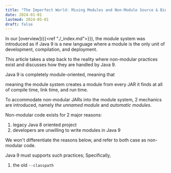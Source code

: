 ```yaml
---
title: "The Imperfect World: Mixing Modules and Non-Module Source & Binary in Java 9"
date: 2024-01-01
lastmod: 2024-05-01
draft: false
---
```


In our [overview]({{<ref "./_index.md">}}), the module system was introduced as if Java 9
is a new language where a module is the only unit of development, compilation, and deployment.

This article takes a step back to the reality where non-modular practices exist and discusses how they are handled by Java 9.

Java 9 is completely module-oriented, meaning that 

meaning the module system creates a module from every JAR it finds
at all of compile time, link time, and run time. 


To accommodate non-modular JARs into the module system,
2 mechanics are introduced, namely *the unnamed module* and *automatic modules*.

Non-modular code exists for 2 major reasons:
1. legacy Java 8 oriented project
2. developers are unwilling to write modules in Java 9

We won't differentiate the reasons below, and refer to both case as non-modular code.

Java 9 must supports such practices; Specifically,
1. the old `--classpath` 

